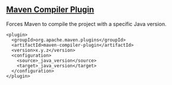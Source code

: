 ## [Maven Compiler Plugin](https://maven.apache.org/plugins/maven-compiler-plugin/index.html)

Forces Maven to compile the project with a specific Java version.  

```
<plugin>
  <groupId>org.apache.maven.plugins</groupId>
  <artifactId>maven-compiler-plugin</artifactId>
  <version>x.y.z</version>
  <configuration>
    <source>_java_version</source>
    <target>_java_version</target>
  </configuration>
</plugin>
```